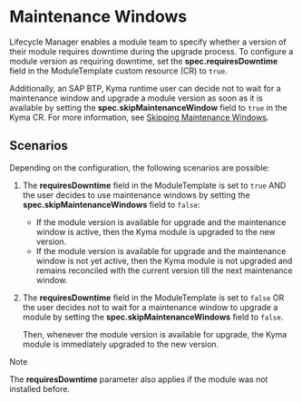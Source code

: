 # Maintenance Windows

Lifecycle Manager enables a module team to specify whether a version of their module requires downtime during the upgrade process. To configure a module version as requiring downtime, set the **spec.requiresDowntime** field in the ModuleTemplate custom resource (CR) to `true`.

Additionally, an SAP BTP, Kyma runtime user can decide not to wait for a maintenance window and upgrade a module version as soon as it is available by setting the **spec.skipMaintenanceWindow** field to `true` in the Kyma CR. For more information, see [Skipping Maintenance Windows](../user/03-maintenance-windows.md).

## Scenarios

Depending on the configuration, the following scenarios are possible:

1. The **requiresDowntime** field in the ModuleTemplate is set to `true` AND the user decides to use maintenance windows by setting the **spec.skipMaintenanceWindows** field to `false`:

   - If the module version is available for upgrade and the maintenance window is active, then the Kyma module is upgraded to the new version.
   - If the module version is available for upgrade and the maintenance window is not yet active, then the Kyma module is not upgraded and remains reconciled with the current version till the next maintenance window.

2. The **requiresDowntime** field in the ModuleTemplate is set to `false` OR the user decides not to wait for a maintenance window to upgrade a module by setting the **spec.skipMaintenanceWindows** field to `false`.

   Then, whenever the module version is available for upgrade, the Kyma module is immediately upgraded to the new version.

> [!Note]
> The **requiresDowntime**  parameter also applies if the module was not installed before.

